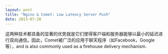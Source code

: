 ```yaml
---
layout: post
title: "Nginx & Comet: Low Latency Server Push"
date: 2013-07-20
---
```


这两种技术都具备的显著的优势就是它们使得客户端和服务器能够以最小的延迟进行双向通信。因此，Comet被广泛的应用于聊天程序（如Facebook，Google等），and is also commonly used as a firehouse delivery mechanism.


